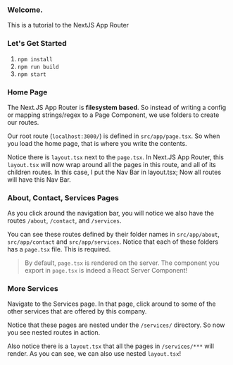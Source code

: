 ### Welcome.

This is a tutorial to the NextJS App Router

### Let's Get Started

1. `npm install`
2. `npm run build`
3. `npm start`

### Home Page 

The Next.JS App Router is **filesystem based**. So instead of writing a config or mapping strings/regex to a Page Component, we use folders to create our routes.

Our root route (`localhost:3000/`) is defined in `src/app/page.tsx`. So when you load the home page, that is where you write the contents.

Notice there is `layout.tsx` next to the `page.tsx`. In Next.JS App Router, this `layout.tsx` will now wrap around all the pages in this route, and all of its children routes. In this case, I put the Nav Bar in layout.tsx; Now all routes will have this Nav Bar.

### About, Contact, Services Pages

As you click around the navigation bar, you will notice we also have the routes `/about`, `/contact`, and `/services`. 

You can see these routes defined by their folder names in `src/app/about`, `src/app/contact` and `src/app/services`. Notice that each of these folders has a `page.tsx` file. This is required.

> By default, `page.tsx` is rendered on the server. The component you export in `page.tsx` is indeed a React Server Component!

### More Services

Navigate to the Services page. In that page, click around to some of the other services that are offered by this company.

Notice that these pages are nested under the `/services/` directory. So now you see nested routes in action.

Also notice there is a `layout.tsx` that all the pages in `/services/***` will render. As you can see, we can also use nested `layout.tsx`!